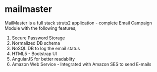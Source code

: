 # mailmaster

MailMaster is a full stack struts2 application - complete Email Campaign Module with the following features,


1. Secure Password Storage
2. Normalized DB schema
3. NoSQL DB to log the email status
4. HTML5 - Bootstrap UI
5. AngularJS for better readablity
6. Amazon Web Service - Integrated with Amazon SES to send E-mails
